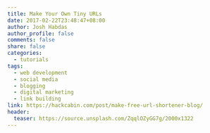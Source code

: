 ```yaml
---
title: Make Your Own Tiny URLs
date: 2017-02-22T23:48:47+08:00
author: Josh Habdas
author_profile: false
comments: false
share: false
categories:
  - tutorials
tags:
  - web development
  - social media
  - blogging
  - digital marketing
  - link building
link: https://hackcabin.com/post/make-free-url-shortener-blog/
header:
  teaser: https://source.unsplash.com/ZqqlOZyGG7g/2000x1322
---
```

